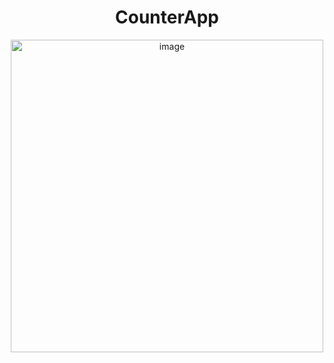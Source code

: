 <h1 align="center">CounterApp</h1>
<p align="center">
<img width="500" alt="image" src="https://user-images.githubusercontent.com/72634228/188451447-01528bdb-d1a5-4b7d-a747-a00634022faa.png">
</p>
